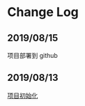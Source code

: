 # Change Log

## 2019/08/15

项目部署到 github

## 2019/08/13

[项目初始化](https://github.com/iining/iining.github.io)
